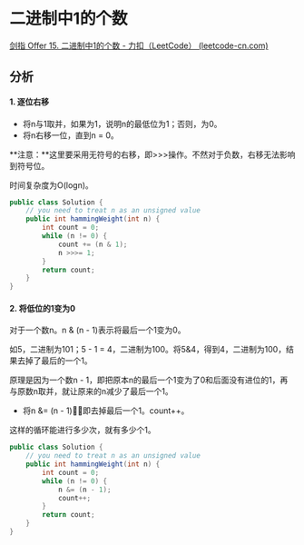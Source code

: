# 二进制中1的个数

[剑指 Offer 15. 二进制中1的个数 - 力扣（LeetCode） (leetcode-cn.com)](https://leetcode-cn.com/problems/er-jin-zhi-zhong-1de-ge-shu-lcof/)

## 分析

#### 1. 逐位右移

*   将n与1取并，如果为1，说明n的最低位为1；否则，为0。
*   将n右移一位，直到n = 0。

**注意：**这里要采用无符号的右移，即>>>操作。不然对于负数，右移无法影响到符号位。

时间复杂度为O(logn)。

```java
public class Solution {
    // you need to treat n as an unsigned value
    public int hammingWeight(int n) {
        int count = 0;
        while (n != 0) {
            count += (n & 1);
            n >>>= 1;
        }
        return count;
    }
}
```

#### 2. 将低位的1变为0

对于一个数n。n & (n - 1)表示将最后一个1变为0。

如5，二进制为101；5 - 1 = 4，二进制为100。将5&4，得到4，二进制为100，结果去掉了最后的一个1。

原理是因为一个数n - 1，即把原本n的最后一个1变为了0和后面没有进位的1，再与原数n取并，就让原来的n减少了最后一个1。

*   将n &= (n - 1)，即去掉最后一个1。count++。

这样的循环能进行多少次，就有多少个1。

```java
public class Solution {
    // you need to treat n as an unsigned value
    public int hammingWeight(int n) {
        int count = 0;
        while (n != 0) {
            n &= (n - 1);
            count++;
        }
        return count;
    }
}
```

